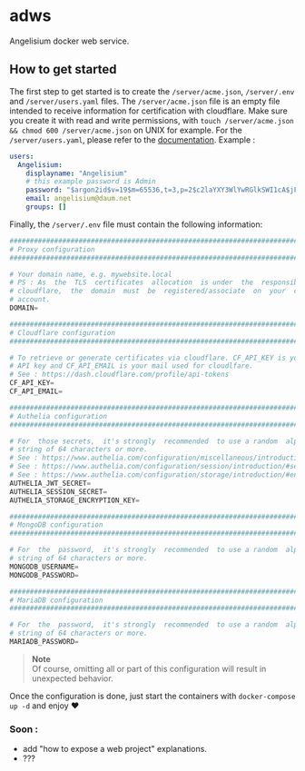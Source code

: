 # adws
Angelisium docker web service.

## How to get started

The first step to get started is to create the `/server/acme.json`, `/server/.env` and `/server/users.yaml` files.
The `/server/acme.json` file is an empty file intended to receive information for certification with cloudflare.
Make sure you create it with read and write permissions, with `touch /server/acme.json && chmod 600 /server/acme.json` on UNIX for example.
For the `/server/users.yaml`, please refer to the [documentation](https://www.authelia.com/reference/guides/passwords/#yaml-format).
Example :
```yaml
users:
  Angelisium:
    displayname: "Angelisium"
    # this example password is Admin
    password: "$argon2id$v=19$m=65536,t=3,p=2$c2laYXY3WlYwRGlkSWI1cA$jFNUEaXu8A2ZaO+W6m+Ct6B5db0girQZxnYlBWj/zHU"
    email: angelisium@daum.net
    groups: []
```
Finally, the `/server/.env` file must contain the following information:
```py
################################################################################
# Proxy configuration                                                          #
################################################################################

# Your domain name, e.g. mywebsite.local
# PS : As  the  TLS  certificates  allocation  is under  the  responsibility  of
# cloudflare,  the  domain  must  be  registered/associate  on  your  cloudflarе
# account.
DOMAIN=

################################################################################
# Cloudflarе configuration                                                     #
################################################################################

# To retrieve or generate certificates via cloudflare. CF_API_KEY is your global
# API key and CF_API_EMAIL is your mail used for cloudlfare.
# See : https://dash.cloudflare.com/profile/api-tokens
CF_API_KEY=
CF_API_EMAIL=

################################################################################
# Authelia configuration                                                       #
################################################################################

# For  those secrets,  it's strongly  recommended  to use a random  alphanumeric
# string of 64 characters or more.
# See : https://www.authelia.com/configuration/miscellaneous/introduction/#jwt_secret
# See : https://www.authelia.com/configuration/session/introduction/#secret
# See : https://www.authelia.com/configuration/storage/introduction/#encryption_key
AUTHELIA_JWT_SECRET=
AUTHELIA_SESSION_SECRET=
AUTHELIA_STORAGE_ENCRYPTION_KEY=

################################################################################
# MongoDB configuration                                                        #
################################################################################

# For  the  password,  it's strongly  recommended  to use a random  alphanumeric
# string of 64 characters or more.
MONGODB_USERNAME=
MONGODB_PASSWORD=

################################################################################
# MariaDB configuration                                                        #
################################################################################

# For  the  password,  it's strongly  recommended  to use a random  alphanumeric
# string of 64 characters or more.
MARIADB_PASSWORD=
```
> **Note**   
> Of course, omitting all or part of this configuration will result in unexpected behavior.

Once the configuration is done, just start the containers with `docker-compose up -d` and enjoy ❤

### Soon :
 - add "how to expose a web project" explanations.
 - ???
